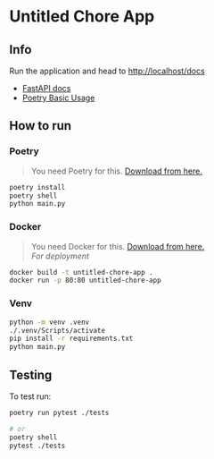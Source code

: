# Untitled Chore App

## Info

Run the application and head to [http://localhost/docs](http://localhost/docs)

- [FastAPI docs](https://fastapi.tiangolo.com/)
- [Poetry Basic Usage](https://python-poetry.org/docs/basic-usage/)

## How to run

### Poetry

> You need Poetry for this. [Download from here.](https://python-poetry.org/docs/#installation)

```bash
poetry install
poetry shell
python main.py
```

### Docker

> You need Docker for this. [Download from here.](https://www.docker.com/)\
> *For deployment*

```bash
docker build -t untitled-chore-app .
docker run -p 80:80 untitled-chore-app
```

### Venv

```bash
python -m venv .venv
./.venv/Scripts/activate
pip install -r requirements.txt
python main.py
```

## Testing

To test run:

```bash
poetry run pytest ./tests

# or
poetry shell
pytest ./tests
```

